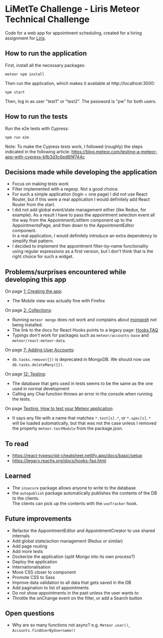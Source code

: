 # LiMetTe Challenge - Liris Meteor Technical Challenge

Code for a web app for appointment scheduling, created for a hiring assignment for [Liris](https://liris.ch/).

## How to run the application

First, install all the necessary packages:

`meteor npm install`

Then run the application, which makes it available at http://localhost:3000:

`npm start`

Then, log in as user "test1" or "test2". The password is "pw" for both users.

## How to run the tests

Run the e2e tests with Cypress:

`npm run e2e`

Note: To make the Cypress tests work, I followed (roughly) the steps indicated in the following article:
https://blog.meteor.com/testing-a-meteor-app-with-cypress-bfb3d3c6ed6f#744c

## Decisions made while developing the application

- Focus on making tests work
- Filter implemented with a regexp. Not a good choice.
- For such a simple application (login + one page) I did not use React Router, but if this were a real
  application I would definitely add React Router from the start.
- I did not add global event/state management either (like Redux, for example). As a result I have to pass
  the appointment selection event all the way from the AppointmentListItem component up to the AppointmentsPage,
  and then down to the AppointmentEditor component.  
  In a real application, I would definitely introduce an extra dependency to simplify that pattern.
- I decided to implement the appointment filter-by-name functionality using regular expressions as a first version,
  but I don't think that is the right choice for such a widget.

## Problems/surprises encountered while developing this app

On page [1: Creating the app](https://react-tutorial.meteor.com/simple-todos/01-creating-app):

- The Mobile view was actually fine with Firefox

On page [2: Collections](https://react-tutorial.meteor.com/simple-todos/02-collections):

- Running `meteor mongo` does not work and complains about [mongosh](https://www.mongodb.com/docs/mongodb-shell/)
  not being installed.
- The link to the docs for React Hooks points to a legacy page: [Hooks FAQ](https://legacy.reactjs.org/docs/hooks-faq.html)
- Typings don't work for packages such as `meteor/accounts-base` and `meteor/react-meteor-data`.

On page [7: Adding User Accounts](https://react-tutorial.meteor.com/simple-todos/07-adding-user-accounts):

- `db.tasks.remove({})` is deprecated in MongoDB. We should now use `db.tasks.deleteMany({})`.

On page [12: Testing](https://react-tutorial.meteor.com/simple-todos/12-testing):

- The database that gets used in tests seems to be the same as the one used in normal development
- Calling any Chai function throws an error in the console when running the tests.

On page [Testing, How to test your Meteor application](https://guide.meteor.com/testing.html):

- It says any file with a name that matches `*.test[s].*`, or `*.spec[s].*` will be loaded automatically, but that
  was not the case unless I removed the property `meteor.testModule` from the package.json.

## To read

- https://react-typescript-cheatsheet.netlify.app/docs/basic/setup
- https://legacy.reactjs.org/docs/hooks-faq.html

## Learned

- The `insecure` package allows anyone to write to the database
- the `autopublish` package automatically publishes the contents of the DB to the clients.  
  The clients can pick up the contents with the `useTracker` hook.

## Future improvements

- Refactor the AppointmentEditor and AppointmentCreator to use shared internals
- Add global state/action management (Redux or similar)
- Add page routing
- Add more tests
- Dockerize the application (split Mongo into its own process?)
- Deploy the application
- Internationalisation
- Move CSS closer to component
- Promote CSS to Sass
- Improve data validation to all data that gets saved in the DB
- Add pagination to list of appointments
- Do not show appointments in the past unless the user wants to
- Throttle the onChange event on the filter, or add a Search button

## Open questions

- Why are so many functions not async? e.g. `Meteor.user()`, `Accounts.findUserByUsername()`
